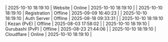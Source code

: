 | 2025-10-10 18:19:10 | Website | Online | 2025-10-10 18:19:10 |
| 2025-10-10 18:19:10 | Registration | Offline | 2025-09-09 16:40:23 |
| 2025-10-10 18:19:10 | Auth Server | Offline | 2025-08-18 09:33:31 |
| 2025-10-10 18:19:10 | Kezan (PvE) | Offline | 2025-08-03 17:58:02 |
| 2025-10-10 18:19:10 | Gurubashi (PvP) | Offline | 2025-08-23 21:44:06 |
| 2025-10-10 18:19:10 | Cloudflare | Online | 2025-10-10 18:19:10 |
